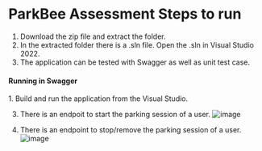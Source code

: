 # ParkBee Assessment Steps to run

1. Download the zip file and extract the folder.
2. In the extracted folder there is a .sln file. Open the .sln in Visual Studio 2022.
3. The application can be tested with Swagger as well as unit test case.
   
<h4>Running in Swagger</h4>
1. Build and run the application from the Visual Studio.


3. There is an endpoit to start the parking session of a user.
   ![image](https://github.com/RajaChakraborty/ParkBeeAssessmentProject/assets/72940474/557a92d2-9f1e-4011-8bab-08be0db8b540)

4. There is an endpoint to stop/remove the parking session of a user.
   ![image](https://github.com/RajaChakraborty/ParkBeeAssessmentProject/assets/72940474/8e367036-f2c4-4f2b-b20e-597ef6c9b952)
   
